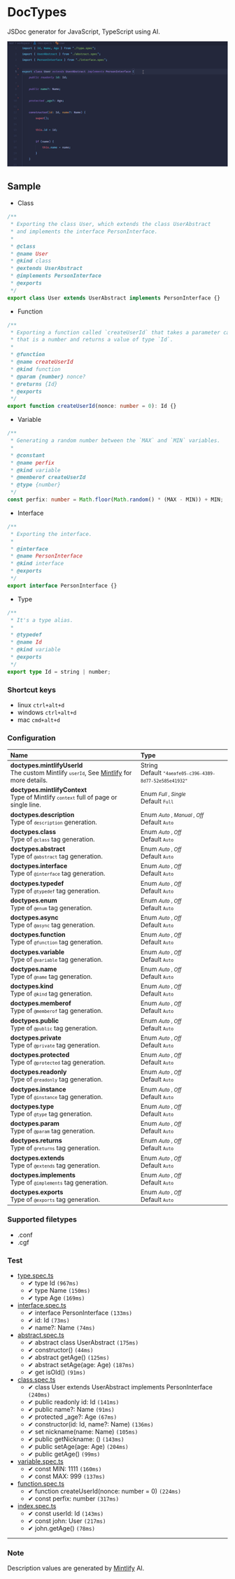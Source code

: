 # DocTypes

JSDoc generator for JavaScript, TypeScript using AI.

![demo](./demo.gif)

## Sample

-   Class

```typescript
/**
 * Exporting the class User, which extends the class UserAbstract
 * and implements the interface PersonInterface.
 *
 * @class
 * @name User
 * @kind class
 * @extends UserAbstract
 * @implements PersonInterface
 * @exports
 */
export class User extends UserAbstract implements PersonInterface {}
```

-   Function

```typescript
/**
 * Exporting a function called `createUserId` that takes a parameter called `nonce`
 * that is a number and returns a value of type `Id`.
 *
 * @function
 * @name createUserId
 * @kind function
 * @param {number} nonce?
 * @returns {Id}
 * @exports
 */
export function createUserId(nonce: number = 0): Id {}
```

-   Variable

```typescript
/**
 * Generating a random number between the `MAX` and `MIN` variables.
 *
 * @constant
 * @name perfix
 * @kind variable
 * @memberof createUserId
 * @type {number}
 */
const perfix: number = Math.floor(Math.random() * (MAX - MIN)) + MIN;
```

-   Interface

```typescript
/**
 * Exporting the interface.
 *
 * @interface
 * @name PersonInterface
 * @kind interface
 * @exports
 */
export interface PersonInterface {}
```

-   Type

```typescript
/**
 * It's a type alias.
 *
 * @typedef
 * @name Id
 * @kind variable
 * @exports
 */
export type Id = string | number;
```

### Shortcut keys

-   linux `ctrl+alt+d`
-   windows `ctrl+alt+d`
-   mac `cmd+alt+d`

### Configuration

| **Name**                                                                                                                                 | **Type**                                                                        |
| :--------------------------------------------------------------------------------------------------------------------------------------- | :------------------------------------------------------------------------------ |
| **doctypes.mintlifyUserId**</br>The custom Mintlify <small>`userId`</small>, See [Mintlify](https://www.mintlify.com/) for more details. | String</br>Default <small>`"4aeafe05-c396-4389-8d77-52e585e41932"`</small>      |
| **doctypes.mintlifyContext**</br>Type of Mintlify <small>`context`</small> full of page or single line.                                  | Enum <small>_Full_ , _Single_</small></br>Default <small>`Full`</small>         |
| **doctypes.description**</br>Type of <small>`description`</small> generation.                                                            | Enum <small>_Auto_ , _Manual_ , _Off_</small></br>Default <small>`Auto`</small> |
| **doctypes.class**</br>Type of <small>`@class`</small> tag generation.                                                                   | Enum <small>_Auto_ , _Off_</small></br>Default <small>`Auto`</small>            |
| **doctypes.abstract**</br>Type of <small>`@abstract`</small> tag generation.                                                             | Enum <small>_Auto_ , _Off_</small></br>Default <small>`Auto`</small>            |
| **doctypes.interface**</br>Type of <small>`@interface`</small> tag generation.                                                           | Enum <small>_Auto_ , _Off_</small></br>Default <small>`Auto`</small>            |
| **doctypes.typedef**</br>Type of <small>`@typedef`</small> tag generation.                                                               | Enum <small>_Auto_ , _Off_</small></br>Default <small>`Auto`</small>            |
| **doctypes.enum**</br>Type of <small>`@enum`</small> tag generation.                                                                     | Enum <small>_Auto_ , _Off_</small></br>Default <small>`Auto`</small>            |
| **doctypes.async**</br>Type of <small>`@async`</small> tag generation.                                                                   | Enum <small>_Auto_ , _Off_</small></br>Default <small>`Auto`</small>            |
| **doctypes.function**</br>Type of <small>`@function`</small> tag generation.                                                             | Enum <small>_Auto_ , _Off_</small></br>Default <small>`Auto`</small>            |
| **doctypes.variable**</br>Type of <small>`@variable`</small> tag generation.                                                             | Enum <small>_Auto_ , _Off_</small></br>Default <small>`Auto`</small>            |
| **doctypes.name**</br>Type of <small>`@name`</small> tag generation.                                                                     | Enum <small>_Auto_ , _Off_</small></br>Default <small>`Auto`</small>            |
| **doctypes.kind**</br>Type of <small>`@kind`</small> tag generation.                                                                     | Enum <small>_Auto_ , _Off_</small></br>Default <small>`Auto`</small>            |
| **doctypes.memberof**</br>Type of <small>`@memberof`</small> tag generation.                                                             | Enum <small>_Auto_ , _Off_</small></br>Default <small>`Auto`</small>            |
| **doctypes.public**</br>Type of <small>`@public`</small> tag generation.                                                                 | Enum <small>_Auto_ , _Off_</small></br>Default <small>`Auto`</small>            |
| **doctypes.private**</br>Type of <small>`@private`</small> tag generation.                                                               | Enum <small>_Auto_ , _Off_</small></br>Default <small>`Auto`</small>            |
| **doctypes.protected**</br>Type of <small>`@protected`</small> tag generation.                                                           | Enum <small>_Auto_ , _Off_</small></br>Default <small>`Auto`</small>            |
| **doctypes.readonly**</br>Type of <small>`@readonly`</small> tag generation.                                                             | Enum <small>_Auto_ , _Off_</small></br>Default <small>`Auto`</small>            |
| **doctypes.instance**</br>Type of <small>`@instance`</small> tag generation.                                                             | Enum <small>_Auto_ , _Off_</small></br>Default <small>`Auto`</small>            |
| **doctypes.type**</br>Type of <small>`@type`</small> tag generation.                                                                     | Enum <small>_Auto_ , _Off_</small></br>Default <small>`Auto`</small>            |
| **doctypes.param**</br>Type of <small>`@param`</small> tag generation.                                                                   | Enum <small>_Auto_ , _Off_</small></br>Default <small>`Auto`</small>            |
| **doctypes.returns**</br>Type of <small>`@returns`</small> tag generation.                                                               | Enum <small>_Auto_ , _Off_</small></br>Default <small>`Auto`</small>            |
| **doctypes.extends**</br>Type of <small>`@extends`</small> tag generation.                                                               | Enum <small>_Auto_ , _Off_</small></br>Default <small>`Auto`</small>            |
| **doctypes.implements**</br>Type of <small>`@implements`</small> tag generation.                                                         | Enum <small>_Auto_ , _Off_</small></br>Default <small>`Auto`</small>            |
| **doctypes.exports**</br>Type of <small>`@exports`</small> tag generation.                                                               | Enum <small>_Auto_ , _Off_</small></br>Default <small>`Auto`</small>            |

### Supported filetypes

-   .conf
-   .cgf

### Test

-   [type.spec.ts](./src/test/workspace/type.spec.ts)
    -   ✔ type Id `(967ms)`
    -   ✔ type Name `(150ms)`
    -   ✔ type Age `(169ms)`
-   [interface.spec.ts](./src/test/workspace/interface.spec.ts)
    -   ✔ interface PersonInterface `(133ms)`
    -   ✔ id: Id `(73ms)`
    -   ✔ name?: Name `(74ms)`
-   [abstract.spec.ts](./src/test/workspace/abstract.spec.ts)
    -   ✔ abstract class UserAbstract `(175ms)`
    -   ✔ constructor() `(44ms)`
    -   ✔ abstract getAge() `(125ms)`
    -   ✔ abstract setAge(age: Age) `(187ms)`
    -   ✔ get isOld() `(91ms)`
-   [class.spec.ts](./src/test/workspace/class.spec.ts)
    -   ✔ class User extends UserAbstract implements PersonInterface `(240ms)`
    -   ✔ public readonly id: Id `(141ms)`
    -   ✔ public name?: Name `(91ms)`
    -   ✔ protected \_age?: Age `(67ms)`
    -   ✔ constructor(id: Id, name?: Name) `(136ms)`
    -   ✔ set nickname(name: Name) `(105ms)`
    -   ✔ public getNickname: () `(143ms)`
    -   ✔ public setAge(age: Age) `(204ms)`
    -   ✔ public getAge() `(99ms)`
-   [variable.spec.ts](./src/test/workspace/variable.spec.ts)
    -   ✔ const MIN: 1111 `(160ms)`
    -   ✔ const MAX: 999 `(137ms)`
-   [function.spec.ts](./src/test/workspace/function.spec.ts)
    -   ✔ function createUserId(nonce: number = 0) `(224ms)`
    -   ✔ const perfix: number `(317ms)`
-   [index.spec.ts](./src/test/workspace/index.spec.ts)
    -   ✔ const userId: Id `(143ms)`
    -   ✔ const john: User `(217ms)`
    -   ✔ john.getAge() `(78ms)`

---

### Note

Description values are generated by [Mintlify](https://www.mintlify.com/) AI.
